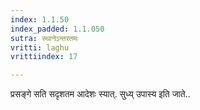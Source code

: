 ```yaml
---
index: 1.1.50
index_padded: 1.1.050
sutra: स्थानेऽन्तरतमः
vritti: laghu
vrittiindex: 17

---
```

प्रसङ्गे सति सदृशतम आदेशः स्यात्. सुध्य् उपास्य इति जाते..